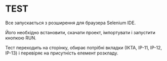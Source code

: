 # TEST

Все запускається з розширення для браузера Selenium IDE. 

Його необхідно встановити, скачати проект, імпортувати і запустити кнопкою RUN.

Тест переходить на сторінку, обирає потрібні вкладки (ІКТА, ІР-11, ІР-12, ІР-13) і перевіряє на присутність елемент розкладу.
